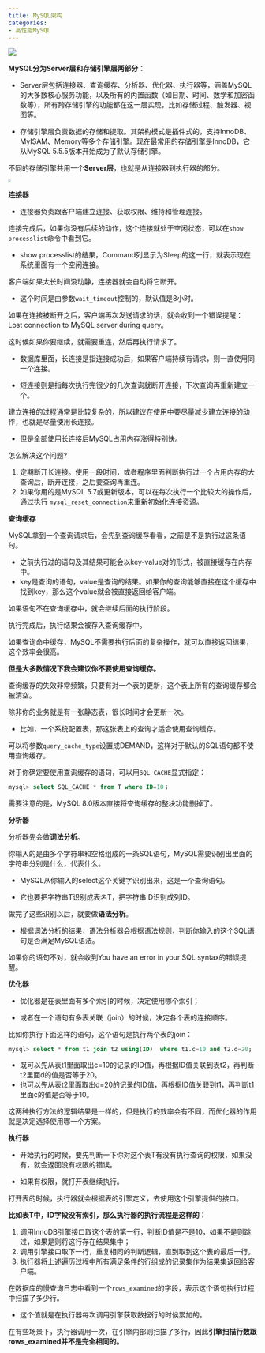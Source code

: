 ```yaml
---
title: MySQL架构
categories: 
- 高性能MySQL
---
```


![](https://img-blog.csdnimg.cn/e2b3a245bc2b4456ac67ff2c05ce4818.png)


**MySQL分为Server层和存储引擎层两部分：**

* Server层包括连接器、查询缓存、分析器、优化器、执行器等，涵盖MySQL的大多数核心服务功能，以及所有的内置函数（如日期、时间、数学和加密函数等），所有跨存储引擎的功能都在这一层实现，比如存储过程、触发器、视图等。

* 存储引擎层负责数据的存储和提取。其架构模式是插件式的，支持InnoDB、MyISAM、Memory等多个存储引擎。现在最常用的存储引擎是InnoDB，它从MySQL 5.5.5版本开始成为了默认存储引擎。

不同的存储引擎共用一个**Server层**，也就是从连接器到执行器的部分。

<img src="https://img-blog.csdnimg.cn/96f3676fd8f54d898fab47fd66969c8e.png" style="zoom:33%;" />

**连接器**

* 连接器负责跟客户端建立连接、获取权限、维持和管理连接。

连接完成后，如果你没有后续的动作，这个连接就处于空闲状态，可以在`show processlist`命令中看到它。

* show processlist的结果，Command列显示为Sleep的这一行，就表示现在系统里面有一个空闲连接。

客户端如果太长时间没动静，连接器就会自动将它断开。

* 这个时间是由参数`wait_timeout`控制的，默认值是8小时。

如果在连接被断开之后，客户端再次发送请求的话，就会收到一个错误提醒： Lost connection to MySQL server during query。

这时候如果你要继续，就需要重连，然后再执行请求了。

* 数据库里面，长连接是指连接成功后，如果客户端持续有请求，则一直使用同一个连接。

* 短连接则是指每次执行完很少的几次查询就断开连接，下次查询再重新建立一个。

建立连接的过程通常是比较复杂的，所以建议在使用中要尽量减少建立连接的动作，也就是尽量使用长连接。

* 但是全部使用长连接后MySQL占用内存涨得特别快。

怎么解决这个问题?

1. 定期断开长连接。使用一段时间，或者程序里面判断执行过一个占用内存的大查询后，断开连接，之后要查询再重连。
2. 如果你用的是MySQL 5.7或更新版本，可以在每次执行一个比较大的操作后，通过执行 `mysql_reset_connection`来重新初始化连接资源。

**查询缓存**

MySQL拿到一个查询请求后，会先到查询缓存看看，之前是不是执行过这条语句。

* 之前执行过的语句及其结果可能会以key-value对的形式，被直接缓存在内存中。
* key是查询的语句，value是查询的结果。如果你的查询能够直接在这个缓存中找到key，那么这个value就会被直接返回给客户端。

如果语句不在查询缓存中，就会继续后面的执行阶段。

执行完成后，执行结果会被存入查询缓存中。

如果查询命中缓存，MySQL不需要执行后面的复杂操作，就可以直接返回结果，这个效率会很高。

**但是大多数情况下我会建议你不要使用查询缓存。**

查询缓存的失效非常频繁，只要有对一个表的更新，这个表上所有的查询缓存都会被清空。

除非你的业务就是有一张静态表，很长时间才会更新一次。

* 比如，一个系统配置表，那这张表上的查询才适合使用查询缓存。

可以将参数`query_cache_type`设置成DEMAND，这样对于默认的SQL语句都不使用查询缓存。

对于你确定要使用查询缓存的语句，可以用`SQL_CACHE`显式指定：

```sql
mysql> select SQL_CACHE * from T where ID=10；
```

需要注意的是，MySQL 8.0版本直接将查询缓存的整块功能删掉了。

**分析器**

分析器先会做**词法分析**。

你输入的是由多个字符串和空格组成的一条SQL语句，MySQL需要识别出里面的字符串分别是什么，代表什么。

* MySQL从你输入的select这个关键字识别出来，这是一个查询语句。

* 它也要把字符串T识别成表名T，把字符串ID识别成列ID。

做完了这些识别以后，就要做**语法分析**。

* 根据词法分析的结果，语法分析器会根据语法规则，判断你输入的这个SQL语句是否满足MySQL语法。

如果你的语句不对，就会收到You have an error in your SQL syntax的错误提醒。

**优化器**

* 优化器是在表里面有多个索引的时候，决定使用哪个索引；

* 或者在一个语句有多表关联（join）的时候，决定各个表的连接顺序。

比如你执行下面这样的语句，这个语句是执行两个表的join：

```sql
mysql> select * from t1 join t2 using(ID)  where t1.c=10 and t2.d=20;
```

- 既可以先从表t1里面取出c=10的记录的ID值，再根据ID值关联到表t2，再判断t2里面d的值是否等于20。
- 也可以先从表t2里面取出d=20的记录的ID值，再根据ID值关联到t1，再判断t1里面c的值是否等于10。

这两种执行方法的逻辑结果是一样的，但是执行的效率会有不同，而优化器的作用就是决定选择使用哪一个方案。

**执行器**

* 开始执行的时候，要先判断一下你对这个表T有没有执行查询的权限，如果没有，就会返回没有权限的错误。

* 如果有权限，就打开表继续执行。

打开表的时候，执行器就会根据表的引擎定义，去使用这个引擎提供的接口。

**比如表T中，ID字段没有索引，那么执行器的执行流程是这样的：**

1. 调用InnoDB引擎接口取这个表的第一行，判断ID值是不是10，如果不是则跳过，如果是则将这行存在结果集中；
2. 调用引擎接口取下一行，重复相同的判断逻辑，直到取到这个表的最后一行。
3. 执行器将上述遍历过程中所有满足条件的行组成的记录集作为结果集返回给客户端。

在数据库的慢查询日志中看到一个`rows_examined`的字段，表示这个语句执行过程中扫描了多少行。

* 这个值就是在执行器每次调用引擎获取数据行的时候累加的。

在有些场景下，执行器调用一次，在引擎内部则扫描了多行，因此**引擎扫描行数跟rows_examined并不是完全相同的。**